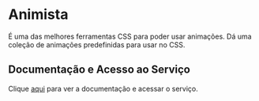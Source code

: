 # Animista

É uma das melhores ferramentas CSS para poder usar animações. Dá uma coleção de animações predefinidas para usar no CSS.

## Documentação e Acesso ao Serviço

Clique [aqui](https://animista.net) para ver a documentação e acessar o serviço.